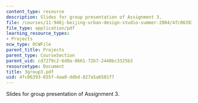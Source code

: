 ```yaml
---
content_type: resource
description: Slides for group presentation of Assignment 3.
file: /courses/11-946j-beijing-urban-design-studio-summer-2004/4fc06393655f4aa0ddbd827a5a6581f7_3group3.pdf
file_type: application/pdf
learning_resource_types:
- Projects
ocw_type: OCWFile
parent_title: Projects
parent_type: CourseSection
parent_uid: cd7279c2-6d0a-0661-72b7-2440bc3325b3
resourcetype: Document
title: 3group3.pdf
uid: 4fc06393-655f-4aa0-ddbd-827a5a6581f7
---
```

Slides for group presentation of Assignment 3.

